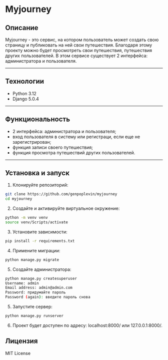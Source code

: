 # Myjourney

## Описание
Myjourney - это сервис, на котором пользователь может создать свою страницу и публиковать на ней свои путешествия. Благодаря этому проекту можно будет просмотреть свои путешествия, путешествия других пользователей. В этом сервисе существует 2 интерфейса: администратора и пользователя. 

---

## Технологии
- Python 3.12
- Django 5.0.4

---

## Функциональность
- 2 интерфейса: администратора и пользователя;
- вход пользователя в систему или регистраци, если еще не зарегистрирован;
- функция записи своего путешествия;
- функция просмотра путешествий других пользователей.

---

## Установка и запуск

1. Клонируйте репозиторий:
```bash
git clone https://github.com/genpoplevin/myjourney
cd myjourney
```
2. Создайте и активируйте виртуальное окружение:
```bash
python -m venv venv
source venv/Scripts/activate
```
3. Установите зависимости:
```bash
pip install -r requirements.txt
```
4. Примените миграции:
```bash
python manage.py migrate
```
5. Создайте администратора:
```bash
python manage.py createsuperuser
Username: admin
Email address: admin@admin.com
Password: придумайте пароль
Password (again): введите пароль снова
```
5. Запустите сервер:
```bash
python manage.py runserver
```
6. Проект будет доступен по адресу: localhost:8000/ или 127.0.0.1:8000/.


## Лицензия
MIT License
